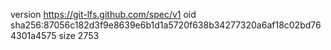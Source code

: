 version https://git-lfs.github.com/spec/v1
oid sha256:87056c182d3f9e8639e6b1d1a5720f638b34277320a6af18c02bd764301a4575
size 2753
